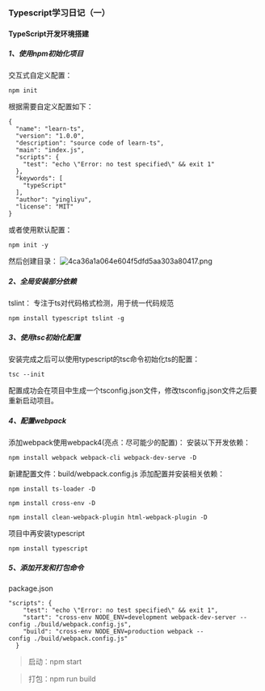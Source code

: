 ### Typescript学习日记（一）

#### TypeScript开发环境搭建

##### 1、使用npm初始化项目
交互式自定义配置：
```
npm init
```
根据需要自定义配置如下：
```
{
  "name": "learn-ts",
  "version": "1.0.0",
  "description": "source code of learn-ts",
  "main": "index.js",
  "scripts": {
    "test": "echo \"Error: no test specified\" && exit 1"
  },
  "keywords": [
    "typeScript"
  ],
  "author": "yingliyu",
  "license": "MIT"
}

```
或者使用默认配置：
```
npm init -y
```
然后创建目录：
![4ca36a1a064e604f5dfd5aa303a80417.png](en-resource://database/1126:1)

##### 2、全局安装部分依赖
tslint： 专注于ts对代码格式检测，用于统一代码规范
```
npm install typescript tslint -g
```

##### 3、使用tsc初始化配置
安装完成之后可以使用typescript的tsc命令初始化ts的配置：
```
tsc --init
```
配置成功会在项目中生成一个tsconfig.json文件，修改tsconfig.json文件之后要重新启动项目。

##### 4、配置webpack
添加webpack使用webpack4(亮点：尽可能少的配置)：
安装以下开发依赖：
```
npm install webpack webpack-cli webpack-dev-serve -D
```
新建配置文件：build/webpack.config.js
添加配置并安装相关依赖：
```
npm install ts-loader -D
```
```
npm install cross-env -D
```

```
npm install clean-webpack-plugin html-webpack-plugin -D
```
项目中再安装typescript
```
npm install typescript
```

##### 5、添加开发和打包命令
package.json
```
"scripts": {
    "test": "echo \"Error: no test specified\" && exit 1",
    "start": "cross-env NODE_ENV=development webpack-dev-server --config ./build/webpack.config.js",
    "build": "cross-env NODE_ENV=production webpack --config ./build/webpack.config.js"
  }
```
>启动：npm start

>打包：npm run build